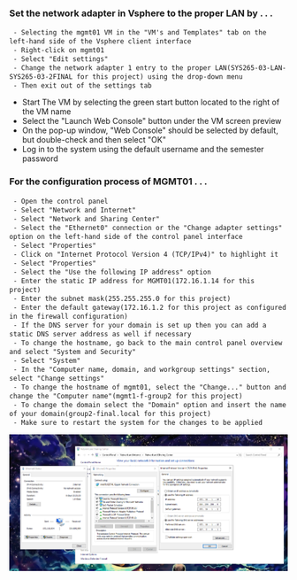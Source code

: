 ### Set the network adapter in Vsphere to the proper LAN by . . .
     - Selecting the mgmt01 VM in the "VM's and Templates" tab on the left-hand side of the Vsphere client interface
     - Right-click on mgmt01
     - Select "Edit settings"
     - Change the network adapter 1 entry to the proper LAN(SYS265-03-LAN-SYS265-03-2FINAL for this project) using the drop-down menu
     - Then exit out of the settings tab

- Start The VM by selecting the green start button located to the right of the VM name
- Select the "Launch Web Console" button under the VM screen preview
- On the pop-up window, "Web Console" should be selected by default, but double-check and then select "OK"
- Log in to the system using the default username and the semester password

### For the configuration process of MGMT01 . . .
     - Open the control panel
     - Select "Network and Internet"
     - Select "Network and Sharing Center"
     - Select the "Ethernet0" connection or the "Change adapter settings" option on the left-hand side of the control panel interface
     - Select "Properties"
     - Click on "Internet Protocol Version 4 (TCP/IPv4)" to highlight it
     - Select "Properties"
     - Select the "Use the following IP address" option
     - Enter the static IP address for MGMT01(172.16.1.14 for this project)
     - Enter the subnet mask(255.255.255.0 for this project)
     - Enter the default gateway(172.16.1.2 for this project as configured in the firewall configuration)
     - If the DNS server for your domain is set up then you can add a static DNS server address as well if necessary
     - To change the hostname, go back to the main control panel overview and select "System and Security"
     - Select "System"
     - In the "Computer name, domain, and workgroup settings" section, select "Change settings"
     - To change the hostname of mgmt01, select the "Change..." button and change the "Computer name"(mgmt1-f-group2 for this project)
     - To change the domain select the "Domain" option and insert the name of your domain(group2-final.local for this project)
     - Make sure to restart the system for the changes to be applied

![](https://github.com/CameronAuler/Group2-Final-Project/blob/2890aff826e32c77dd64a0d043109e2476ec0ce2/system-configuration/mgmt2/mgmt1.PNG)